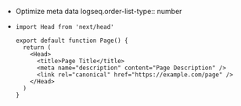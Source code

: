 - Optimize meta data
  logseq.order-list-type:: number
- ```
  import Head from 'next/head'
  
  export default function Page() {
    return (
      <Head>
        <title>Page Title</title>
        <meta name="description" content="Page Description" />
        <link rel="canonical" href="https://example.com/page" />
      </Head>
    )
  }
  ```